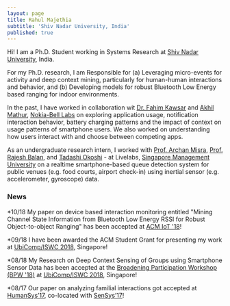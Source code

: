 ```yaml
---
layout: page
title: Rahul Majethia
subtitle: 'Shiv Nadar University, India'
published: true
---
```


Hi! I am a Ph.D. Student working in Systems Research at [Shiv Nadar University](http://snu/edu.in), India.

For my Ph.D. research, I am Responsible for (a) Leveraging micro-events for activity and deep context mining, particularly for human-human interactions and behavior, and (b) Developing models for robust Bluetooth Low Energy based ranging for indoor environments.

In the past, I have worked in collaboration wit [Dr. Fahim Kawsar](https://www.fahim-kawsar.net/) and [Akhil Mathur](https://akhilmathurs.github.io/), [Nokia-Bell Labs](https://www.bell-labs.com/) on exploring application usage, notification interaction behavior, battery charging patterns and the impact of context on usage patterns of smartphone users. We also worked on understanding how users interact with and choose between competing apps.

As an undergraduate research intern, I worked with [Prof. Archan Misra](https://sites.google.com/view/archan-misra/), [Prof. Rajesh Balan](https://www.smu.edu.sg/faculty/profile/9604/Rajesh-Krishna-BALAN), and [Tadashi Okoshi](www.okoshi.org) - at Livelabs, [Singapore Management University](https://sis.smu.edu.sg/) on a realtime smartphone-based queue detection system for public venues (e.g. food courts, airport check-in) using inertial sensor (e.g. accelerometer, gyroscope) data.

### News

*10/18 My paper on device based interaction monitoring entitled "Mining Channel State Information from Bluetooth Low Energy RSSI for Robust Object-to-object Ranging" has been accepted at [ACM IoT '18](https://iot-conference.org/iot2018/)! 

*09/18 I have been awarded the ACM Student Grant for presenting my work at [UbiComp/ISWC 2018](http://ubicomp.org/ubicomp2018/), Singapore!

*08/18 My Research on Deep Context Sensing of Groups using Smartphone Sensor Data has been accepted at the [Broadening Participation Workshop (BPW '18)](https://ubicomp2018broadeningparticipation.wordpress.com) at [UbiComp/ISWC 2018](http://ubicomp.org/ubicomp2018/), Singapore!
 
*08/17 Our paper on analyzing familial interactions got accepted at [HumanSys’17](http://sensys.acm.org/2017/workshops/humansys/), co-located with [SenSys’17](http://sensys.acm.org/2017/)!

